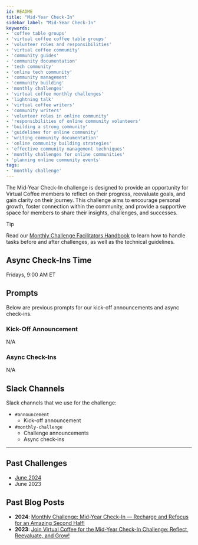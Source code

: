 ```yaml
---
id: README
title: "Mid-Year Check-In"
sidebar_label: "Mid-Year Check-In"
keywords: 
- 'coffee table groups'
- 'virtual coffee coffee table groups'
- 'volunteer roles and responsibilities'
- 'virtual coffee community'
- 'community guides'
- 'community documentation'
- 'tech community'
- 'online tech community'
- 'community management'
- 'community building'
- 'monthly challenges'
- 'virtual coffee monthly challenges'
- 'lightning talk'
- 'virtual coffee writers'
- 'community writers'
- 'volunteer roles in online community'
- 'responsibilities of online community volunteers'
- 'building a strong community'
- 'guidelines for online community'
- 'writing community documentation'
- 'online community building strategies'
- 'effective community management techniques'
- 'monthly challenges for online communities'
- 'planning online community events'
tags: 
- 'monthly challenge'
---
```


The Mid-Year Check-In challenge is designed to provide an opportunity for Virtual Coffee members to reflect on their progress, reevaluate goals, and gain clarity on their journey. This challenge aims to encourage personal growth, foster connection within the community, and provide a supportive space for members to share their insights, challenges, and successes.

> [!TIP]
> Read our [Monthly Challenge Facilitators Handbook](../facilitators-docs/README.md) to learn how to handle tasks before and after challenges, as well as the technical guidelines.

## Async Check-Ins Time

Fridays, 9:00 AM ET

## Prompts

Below are previous prompts for our kick-off announcements and async check-ins.

### Kick-Off Announcement

N/A

### Async Check-Ins

N/A

## Slack Channels

Slack channels that we use for the challenge:

- `#announcement`
  - Kick-off announcement
- `#monthly-challenge`
  - Challenge announcements
  - Async check-ins

---

## Past Challenges

- [June 2024](https://virtualcoffee.io/monthlychallenges/june-2024)
- June 2023

## Past Blog Posts

- **2024**: [Monthly Challenge: Mid-Year Check-In — Recharge and Refocus for an Amazing Second Half!](https://dev.to/virtualcoffee/monthly-challenge-mid-year-check-in-recharge-and-refocus-for-an-amazing-second-half-2k4c)
- **2023**: [Join Virtual Coffee for the Mid-Year Check-In Challenge: Reflect, Reevaluate, and Grow!](https://dev.to/virtualcoffee/join-virtual-coffee-for-the-mid-year-check-in-challenge-reflect-reevaluate-and-grow-3npk)
